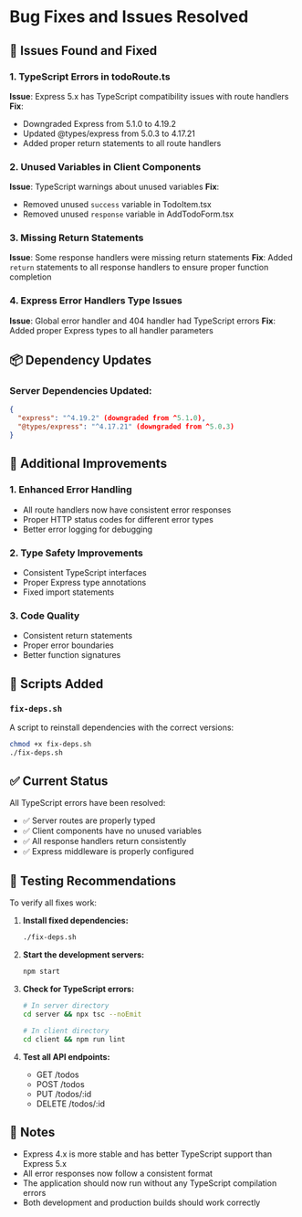 # Bug Fixes and Issues Resolved

## 🐛 Issues Found and Fixed

### 1. **TypeScript Errors in todoRoute.ts**
**Issue**: Express 5.x has TypeScript compatibility issues with route handlers
**Fix**: 
- Downgraded Express from 5.1.0 to 4.19.2
- Updated @types/express from 5.0.3 to 4.17.21
- Added proper return statements to all route handlers

### 2. **Unused Variables in Client Components**
**Issue**: TypeScript warnings about unused variables
**Fix**:
- Removed unused `success` variable in TodoItem.tsx
- Removed unused `response` variable in AddTodoForm.tsx

### 3. **Missing Return Statements**
**Issue**: Some response handlers were missing return statements
**Fix**: Added `return` statements to all response handlers to ensure proper function completion

### 4. **Express Error Handlers Type Issues**
**Issue**: Global error handler and 404 handler had TypeScript errors
**Fix**: Added proper Express types to all handler parameters

## 📦 Dependency Updates

### Server Dependencies Updated:
```json
{
  "express": "^4.19.2" (downgraded from ^5.1.0),
  "@types/express": "^4.17.21" (downgraded from ^5.0.3)
}
```

## 🔧 Additional Improvements

### 1. **Enhanced Error Handling**
- All route handlers now have consistent error responses
- Proper HTTP status codes for different error types
- Better error logging for debugging

### 2. **Type Safety Improvements**
- Consistent TypeScript interfaces
- Proper Express type annotations
- Fixed import statements

### 3. **Code Quality**
- Consistent return statements
- Proper error boundaries
- Better function signatures

## 🚀 Scripts Added

### `fix-deps.sh`
A script to reinstall dependencies with the correct versions:
```bash
chmod +x fix-deps.sh
./fix-deps.sh
```

## ✅ Current Status

All TypeScript errors have been resolved:
- ✅ Server routes are properly typed
- ✅ Client components have no unused variables
- ✅ All response handlers return consistently
- ✅ Express middleware is properly configured

## 🧪 Testing Recommendations

To verify all fixes work:

1. **Install fixed dependencies:**
   ```bash
   ./fix-deps.sh
   ```

2. **Start the development servers:**
   ```bash
   npm start
   ```

3. **Check for TypeScript errors:**
   ```bash
   # In server directory
   cd server && npx tsc --noEmit
   
   # In client directory  
   cd client && npm run lint
   ```

4. **Test all API endpoints:**
   - GET /todos
   - POST /todos
   - PUT /todos/:id
   - DELETE /todos/:id

## 📝 Notes

- Express 4.x is more stable and has better TypeScript support than Express 5.x
- All error responses now follow a consistent format
- The application should now run without any TypeScript compilation errors
- Both development and production builds should work correctly
